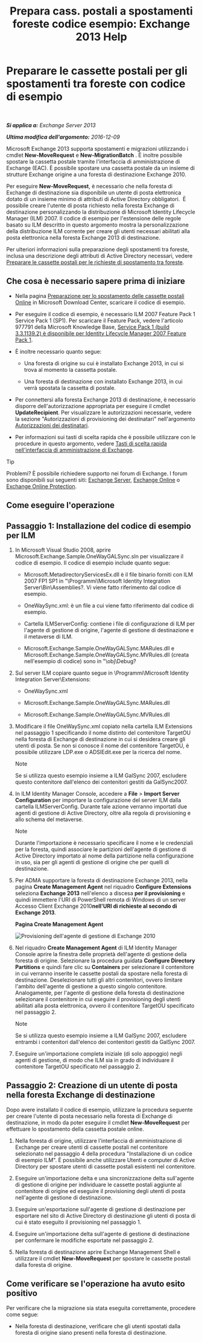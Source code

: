 ﻿---
title: 'Prepara cass. postali a spostamenti foreste codice esempio: Exchange 2013 Help'
TOCTitle: Preparare le cassette postali per gli spostamenti tra foreste con codice di esempio
ms:assetid: f35ac7a5-bb84-4653-b6d0-65906e93627b
ms:mtpsurl: https://technet.microsoft.com/it-it/library/Ee861124(v=EXCHG.150)
ms:contentKeyID: 50482012
ms.date: 05/22/2018
mtps_version: v=EXCHG.150
ms.translationtype: MT
---

# Preparare le cassette postali per gli spostamenti tra foreste con codice di esempio

 

_**Si applica a:** Exchange Server 2013_

_**Ultima modifica dell'argomento:** 2016-12-09_

Microsoft Exchange 2013 supporta spostamenti e migrazioni utilizzando i cmdlet **New-MoveRequest** e **New-MigrationBatch** . È inoltre possibile spostare la cassetta postale tramite l'interfaccia di amministrazione di Exchange (EAC). È possibile spostare una cassetta postale da un insieme di strutture Exchange origine a una foresta di destinazione Exchange 2010.

Per eseguire **New-MoveRequest**, è necessario che nella foresta di Exchange di destinazione sia disponibile un utente di posta elettronica dotato di un insieme minimo di attributi di Active Directory obbligatori.  È possibile creare l'utente di posta richiesto nella foresta Exchange di destinazione personalizzando la distribuzione di Microsoft Identity Lifecycle Manager (ILM) 2007. Il codice di esempio per l'estensione delle regole basato su ILM descritto in questo argomento mostra la personalizzazione della distribuzione ILM corrente per creare gli utenti necessari abilitati alla posta elettronica nella foresta Exchange 2013 di destinazione.

Per ulteriori informazioni sulla preparazione degli spostamenti tra foreste, inclusa una descrizione degli attributi di Active Directory necessari, vedere [Preparare le cassette postali per le richieste di spostamento tra foreste](prepare-mailboxes-for-cross-forest-move-requests-exchange-2013-help.md).

## Che cosa è necessario sapere prima di iniziare

  - Nella pagina [Preparazione per lo spostamento delle cassette postali Online](https://go.microsoft.com/fwlink/p/?linkid=177882) in Microsoft Download Center, scaricare il codice di esempio.

  - Per eseguire il codice di esempio, è necessario ILM 2007 Feature Pack 1 Service Pack 1 (SP1). Per scaricare il Feature Pack, vedere l'articolo 977791 della Microsoft Knowledge Base, [Service Pack 1 (build 3.3.1139.2) è disponibile per Identity Lifecycle Manager 2007 Feature Pack 1](http://go.microsoft.com/fwlink/p/?linkid=3052&kbid=977791).

  - È inoltre necessario quanto segue:
    
      - Una foresta di origine su cui è installato Exchange 2013, in cui si trova al momento la cassetta postale.
    
      - Una foresta di destinazione con installato Exchange 2013, in cui verrà spostata la cassetta di postale.

  - Per connettersi alla foresta Exchange 2013 di destinazione, è necessario disporre dell'autorizzazione appropriata per eseguire il cmdlet **UpdateRecipient**. Per visualizzare le autorizzazioni necessarie, vedere la sezione "Autorizzazioni di provisioning dei destinatari" nell'argomento [Autorizzazioni dei destinatari](recipients-permissions-exchange-2013-help.md).

  - Per informazioni sui tasti di scelta rapida che è possibile utilizzare con le procedure in questo argomento, vedere [Tasti di scelta rapida nell'interfaccia di amministrazione di Exchange](keyboard-shortcuts-in-the-exchange-admin-center-exchange-online-protection-help.md).


> [!TIP]
> Problemi? È possibile richiedere supporto nei forum di Exchange. I forum sono disponibili sui seguenti siti: <A href="https://go.microsoft.com/fwlink/p/?linkid=60612">Exchange Server</A>, <A href="https://go.microsoft.com/fwlink/p/?linkid=267542">Exchange Online</A> o <A href="https://go.microsoft.com/fwlink/p/?linkid=285351">Exchange Online Protection</A>.



## Come eseguire l'operazione

## Passaggio 1: Installazione del codice di esempio per ILM

1.  In Microsoft Visual Studio 2008, aprire Microsoft.Exchange.Sample.OneWayGALSync.sln per visualizzare il codice di esempio. Il codice di esempio include quanto segue:
    
      - Microsoft.MetadirectoryServicesEx.dll è il file binario forniti con ILM 2007 FP1 SP1 in "\\Programmi\\Microsoft Identity Integration Server\\Bin\\Assemblies?. Vi viene fatto riferimento dal codice di esempio.
    
      - OneWaySync.xml: è un file a cui viene fatto riferimento dal codice di esempio.
    
      - Cartella ILMServerConfig: contiene i file di configurazione di ILM per l'agente di gestione di origine, l'agente di gestione di destinazione e il metaverse di ILM.
    
      - Microsoft.Exchange.Sample.OneWayGALSync.MARules.dll e Microsoft.Exchange.Sample.OneWayGALSync.MVRules.dll (creata nell'esempio di codice) sono in "\\obj\\Debug?

2.  Sul server ILM copiare quanto segue in \\Programmi\\Microsoft Identity Integration Server\\Extensions:
    
      - OneWaySync.xml
    
      - Microsoft.Exchange.Sample.OneWayGALSync.MARules.dll
    
      - Microsoft.Exchange.Sample.OneWayGALSync.MVRules.dll

3.  Modificare il file OneWaySync.xml copiato nella cartella ILM Extensions nel passaggio 1 specificando il nome distinto del contenitore TargetOU nella foresta di Exchange di destinazione in cui si desidera creare gli utenti di posta. Se non si conosce il nome del contenitore TargetOU, è possibile utilizzare LDP.exe o ADSIEdit.exe per la ricerca del nome.
    

    > [!NOTE]
    > Se si utilizza questo esempio insieme a ILM GalSync 2007, escludere questo contenitore dall'elenco dei contenitori gestiti da GalSync2007.



4.  In ILM Identity Manager Console, accedere a **File** \> **Import Server Configuration** per importare la configurazione del server ILM dalla cartella ILMServerConfig. Durante tale azione verranno importati due agenti di gestione di Active Directory, oltre alla regola di provisioning e allo schema del metaverse.
    

    > [!NOTE]
    > Durante l'importazione è necessario specificare il nome e le credenziali per la foresta, quindi associare le partizioni dell'agente di gestione di Active Directory importato al nome della partizione nella configurazione in uso, sia per gli agenti di gestione di origine che per quelli di destinazione.



5.  Per ADMA supportare la foresta di destinazione Exchange 2013, nella pagina **Create Management Agent** nel riquadro **Configure Extensions** seleziona **Exchange 2013** nell'elenco a discesa **per il provisioning** e quindi immettere l'URI di PowerShell remota di Windows di un server Accesso Client Exchange 2010**nell'URI di richieste al secondo di Exchange 2013**.
    
    **Pagina Create Management Agent**
    
    ![Provisioning dell'agente di gestione di Exchange 2010](images/Aa998597.8f403cda-e5e4-4edf-887f-c1ed46cee3f5(EXCHG.150).gif "Provisioning dell'agente di gestione di Exchange 2010")  

6.  Nel riquadro **Create Management Agent** di ILM Identity Manager Console aprire la finestra delle proprietà dell'agente di gestione della foresta di origine. Selezionare la procedura guidata **Configure Directory Partitions** e quindi fare clic su **Containers** per selezionare il contenitore in cui verranno inserite le cassette postali da spostare nella foresta di destinazione. Deselezionare tutti gli altri contenitori, ovvero limitare l'ambito dell'agente di gestione a questo singolo contenitore. Analogamente, per l'agente di gestione della foresta di destinazione selezionare il contenitore in cui eseguire il provisioning degli utenti abilitati alla posta elettronica, ovvero il contenitore TargetOU specificato nel passaggio 2.
    

    > [!NOTE]
    > Se si utilizza questo esempio insieme a ILM GalSync 2007, escludere entrambi i contenitori dall'elenco dei contenitori gestiti da GalSync 2007.



7.  Eseguire un'importazione completa iniziale (di solo appoggio) negli agenti di gestione, di modo che ILM sia in grado di individuare il contenitore TargetOU specificato nel passaggio 2.

## Passaggio 2: Creazione di un utente di posta nella foresta Exchange di destinazione

Dopo avere installato il codice di esempio, utilizzare la procedura seguente per creare l'utente di posta necessario nella foresta di Exchange di destinazione, in modo da poter eseguire il cmdlet **New-MoveRequest** per effettuare lo spostamento della cassetta postale online.

1.  Nella foresta di origine, utilizzare l'interfaccia di amministrazione di Exchange per creare utenti di cassette postali nel contenitore selezionato nel passaggio 4 della procedura "Installazione di un codice di esempio ILM". È possibile anche utilizzare Utenti e computer di Active Directory per spostare utenti di cassette postali esistenti nel contenitore.

2.  Eseguire un'importazione delta e una sincronizzazione delta sull'agente di gestione di origine per individuare le cassette postali aggiunte al contenitore di origine ed eseguire il provisioning degli utenti di posta nell'agente di gestione di destinazione.

3.  Eseguire un'esportazione sull'agente di gestione di destinazione per esportare nel sito di Active Directory di destinazione gli utenti di posta di cui è stato eseguito il provisioning nel passaggio 1.

4.  Eseguire un'importazione delta sull'agente di gestione di destinazione per confermare le modifiche esportate nel passaggio 2.

5.  Nella foresta di destinazione aprire Exchange Management Shell e utilizzare il cmdlet **New-MoveRequest** per spostare le cassette postali dalla foresta di origine.

## Come verificare se l'operazione ha avuto esito positivo

Per verificare che la migrazione sia stata eseguita correttamente, procedere come segue:

  - Nella foresta di destinazione, verificare che gli utenti spostati dalla foresta di origine siano presenti nella foresta di destinazione.


